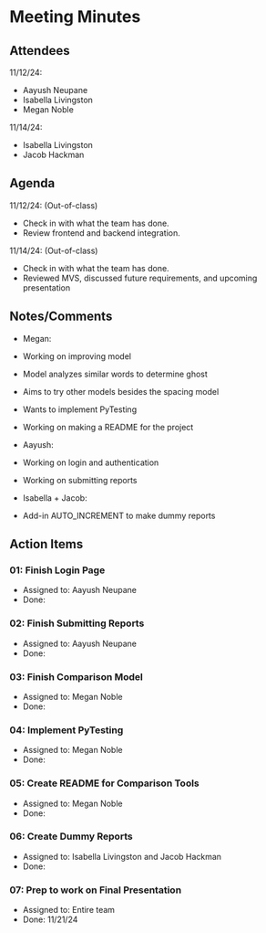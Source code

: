 # Meeting Minutes

##  Attendees
11/12/24: 
* Aayush Neupane
* Isabella Livingston
* Megan Noble

11/14/24:
* Isabella Livingston
* Jacob Hackman

##  Agenda
11/12/24: (Out-of-class)
- Check in with what the team has done.
- Review frontend and backend integration.

11/14/24: (Out-of-class)
- Check in with what the team has done.
- Reviewed MVS, discussed future requirements, and upcoming presentation

##  Notes/Comments
- Megan:
-   Working on improving model
-   Model analyzes similar words to determine ghost
-   Aims to try other models besides the spacing model
-   Wants to implement PyTesting
-   Working on making a README for the project

- Aayush:
-   Working on login and authentication
-   Working on submitting reports

- Isabella + Jacob:
-   Add-in AUTO_INCREMENT to make dummy reports

##  Action Items

###  01:  Finish Login Page
- Assigned to: Aayush Neupane
- Done:

###  02:  Finish Submitting Reports
- Assigned to: Aayush Neupane
- Done:

###  03:   Finish Comparison Model
- Assigned to: Megan Noble
-  Done:

### 04:    Implement PyTesting
- Assigned to: Megan Noble
- Done:

### 05:  Create README for Comparison Tools
- Assigned to: Megan Noble
- Done:

###  06:  Create Dummy Reports
- Assigned to: Isabella Livingston and Jacob Hackman
- Done:

###  07:  Prep to work on Final Presentation
- Assigned to: Entire team
- Done: 11/21/24